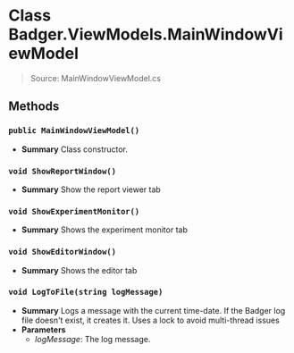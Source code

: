 # Class Badger.ViewModels.MainWindowViewModel
> Source: MainWindowViewModel.cs
## Methods
### ``public MainWindowViewModel()``
* **Summary**
  Class constructor.
### ``void ShowReportWindow()``
* **Summary**
  Show the report viewer tab
### ``void ShowExperimentMonitor()``
* **Summary**
  Shows the experiment monitor tab
### ``void ShowEditorWindow()``
* **Summary**
  Shows the editor tab
### ``void LogToFile(string logMessage)``
* **Summary**
  Logs a message with the current time-date. If the Badger log file doesn't exist, it creates it. Uses a lock to avoid multi-thread issues
* **Parameters**
  * _logMessage_: The log message.
